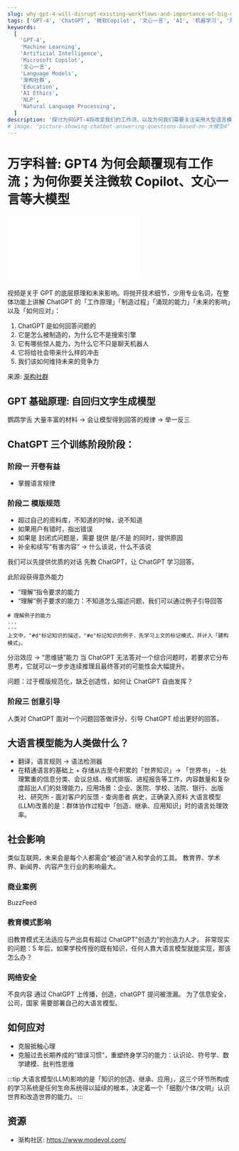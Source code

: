 ```yaml
---
slug: why-gpt-4-will-disrupt-existing-workflows-and-importance-of-big-models-like-microsoft-copilot-wenxinyiyin
tags: ['GPT-4', 'ChatGPT', '微软Copilot', '文心一言', 'AI', '机器学习', '渐构社群']
keywords:
  [
    'GPT-4',
    'Machine Learning',
    'Artificial Intelligence',
    'Microsoft Copilot',
    '文心一言',
    'Language Models',
    '渐构社群',
    'Education',
    'AI Ethics',
    'NLP',
    'Natural Language Processing',
  ]
description: '探讨为何GPT-4将改变我们的工作流，以及为何我们需要关注采用大型语言模型的创新，如微软Copilot和文心一言。从不同视角介绍GPT-4，包括其工作原理、制造过程、潜在的能力，以及可能带来的社会影响。为各领域，如教育、科学、新闻和在线内容产生行业，提供解决未来挑战的策略。'
# image: "picture-showing-chatbot-answering-questions-based-on-大模型4"
---
```


# 万字科普: GPT4 为何会颠覆现有工作流；为何你要关注微软 Copilot、文心一言等大模型

<iframe src="//player.bilibili.com/player.html?aid=653520954&bvid=BV1MY4y1R7EN&cid=1054910356&p=1" scrolling="no" border="0" frameBorder="no" framespacing="0" allowFullScreen> </iframe>

视频是关于 GPT 的底层原理和未来影响。将抛开技术细节，少用专业名词，在整体功能上讲解 ChatGPT 的「工作原理」「制造过程」「涌现的能力」「未来的影响」以及「如何应对」：

1. ChatGPT 是如何回答问题的
2. 它是怎么被制造的，为什么它不是搜索引擎
3. 它有哪些惊人能力，为什么它不只是聊天机器人
4. 它将给社会带来什么样的冲击
5. 我们该如何维持未来的竞争力

来源: [渐构社群](https://www.modevol.com/)

## GPT 基础原理: 自回归文字生成模型

鹦鹉学舌
大量丰富的材料 → 会让模型得到回答的规律 → 举一反三

## ChatGPT 三个训练阶段阶段：

### 阶段一 开卷有益

- 掌握语言规律

### 阶段二 模版规范

- 超过自己的资料库，不知道的时候，说不知道
- 如果用户有错时，指出错误
- 如果是 封闭式问题是，需要 提供 是/不是 的同时，提供原因
- 补全和续写“有害内容” → 什么该说，什么不该说

我们可以先提供优质的对话 先教 ChatGPT，让 ChatGPT 学习回答。

此阶段获得意外能力

- “理解”指令要求的能力
- “理解”例子要求的能力：不知道怎么描述问题，我们可以通过例子引导回答

```
# 理解例子的能力
...
---
上文中，"#d"标记知识的描述，"#e"标记知识的例子，先学习上文的标记模式，并计入「建构模式」。
```

分治效应 → “思维链”能力
当 ChatGPT 无法答对一个综合问题时，若要求它分布思考，它就可以一步步连续推理且最终答对的可能性会大幅提升。

问题：过于模版规范化，缺乏创造性，如何让 ChatGPT 自由发挥？

### 阶段三 创意引导

人类对 ChatGPT 面对一个问题回答做评分，引导 ChatGPT 给出更好的回答。

## 大语言模型能为人类做什么？

- 翻译，语言规则 → 语法检测器
- 在精通语言的基础上 + 存储从古至今积累的「世界知识」→ 「世界书」 - 处理繁重的信息分类、会议总结、格式排版、进程报告等工作，内容数量和复杂度超出人们的处理能力，应用场景：企业、医院、学校、法院、银行、出版社、研究所 - 面对客户的反馈 - 查询患者 病史，正确录入资料
  大语言模型(LLM)改善的是：群体协作过程中「创造、继承、应用知识」时的语言处理效率。

## 社会影响

类似互联网，未来会是每个人都需会”被迫”进入和学会的工具。
教育界、学术界、新闻界、内容产生行业的影响最大。

### 商业案例

BuzzFeed

### 教育模式影响

旧教育模式无法适应与产出具有超过 ChatGPT”创造力”的创造力人才。
非常现实的问题：5 年后，如果学校传授的既有知识，任何人靠大语言模型就能实现，那该怎么办？

### 网络安全

不良内容 通过 ChatGPT 上传播，创造，chatGPT 提问被泄漏。
为了信息安全，公司，国家 需要部署自己的大语言模型。

## 如何应对

- 克服抵触心理
- 克服过去长期养成的“错误习惯”，重塑终身学习的能力：认识论、符号学、数学建模、批判性思维

:::tip
大语言模型(LLM)影响的是「知识的创造、继承、应用」，这三个环节所构成的学习系统是任何生命系统得以延续的根本，决定着一个「细胞/个体/文明」认识世界和改造世界的能力。
:::

## 资源

- 渐构社区: https://www.modevol.com/
